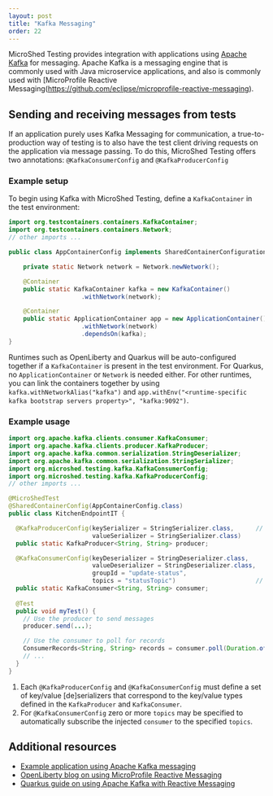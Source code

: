 ```yaml
---
layout: post
title: "Kafka Messaging"
order: 22
---
```


MicroShed Testing provides integration with applications using [Apache Kafka](https://kafka.apache.org/) for messaging. Apache Kafka is
a messaging engine that is commonly used with Java microservice applications, and also is commonly used with [MicroProfile Reactive Messaging(https://github.com/eclipse/microprofile-reactive-messaging).

## Sending and receiving messages from tests

If an application purely uses Kafka Messaging for communication, a true-to-production way of testing is to also have the test client driving requests
on the application via message passing. To do this, MicroShed Testing offers two annotations: `@KafkaConsumerConfig` and `@KafkaProducerConfig`

### Example setup

To begin using Kafka with MicroShed Testing, define a `KafkaContainer` in the test environment:

```java
import org.testcontainers.containers.KafkaContainer;
import org.testcontainers.containers.Network;
// other imports ...

public class AppContainerConfig implements SharedContainerConfiguration {

    private static Network network = Network.newNetwork();

    @Container
    public static KafkaContainer kafka = new KafkaContainer()
                    .withNetwork(network);

    @Container
    public static ApplicationContainer app = new ApplicationContainer()
                    .withNetwork(network)
                    .dependsOn(kafka);
}
```

Runtimes such as OpenLiberty and Quarkus will be auto-configured together if a `KafkaContainer` is present
in the test environment. For Quarkus, no `ApplicationContainer` or `Network` is needed either. 
For other runtimes, you can link the containers together by using `kafka.withNetworkAlias("kafka")` 
and `app.withEnv("<runtime-specific kafka bootstrap servers property>", "kafka:9092")`.


### Example usage

```java
import org.apache.kafka.clients.consumer.KafkaConsumer;
import org.apache.kafka.clients.producer.KafkaProducer;
import org.apache.kafka.common.serialization.StringDeserializer;
import org.apache.kafka.common.serialization.StringSerializer;
import org.microshed.testing.kafka.KafkaConsumerConfig;
import org.microshed.testing.kafka.KafkaProducerConfig;
// other imports ...

@MicroShedTest
@SharedContainerConfig(AppContainerConfig.class)
public class KitchenEndpointIT {

  @KafkaProducerConfig(keySerializer = StringSerializer.class,      // (1)
                       valueSerializer = StringSerializer.class)
  public static KafkaProducer<String, String> producer;

  @KafkaConsumerConfig(keyDeserializer = StringDeserializer.class, 
                       valueDeserializer = StringDeserializer.class, 
                       groupId = "update-status", 
                       topics = "statusTopic")                      // (2)
  public static KafkaConsumer<String, String> consumer;
  
  @Test
  public void myTest() {
    // Use the producer to send messages
    producer.send(...);

    // Use the consumer to poll for records
    ConsumerRecords<String, String> records = consumer.poll(Duration.ofSeconds(30));
    // ...
  }
}
```

1. Each `@KafkaProducerConfig` and `@KafkaConsumerConfig` must define a set of key/value [de]serializers
that correspond to the key/value types defined in the `KafkaProducer` and `KafkaConsumer`.
2. For `@KafkaConsumerConfig` zero or more `topics` may be specified to automatically subscribe the 
injected `consumer` to the specified `topics`.


## Additional resources

- [Example application using Apache Kafka messaging](https://github.com/MicroShed/microshed-testing/tree/master/sample-apps/kafka-app)
- [OpenLiberty blog on using MicroProfile Reactive Messaging](https://openliberty.io/blog/2019/09/13/microprofile-reactive-messaging.html)
- [Quarkus guide on using Apache Kafka with Reactive Messaging](https://quarkus.io/guides/kafka)
